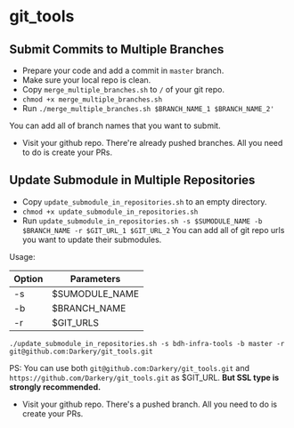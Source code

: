 # git_tools

## Submit Commits to Multiple Branches 

- Prepare your code and add a commit in `master` branch.
- Make sure your local repo is clean.
- Copy `merge_multiple_branches.sh` to `/` of your git repo.
- `chmod +x merge_multiple_branches.sh`
- Run 
```./merge_multiple_branches.sh $BRANCH_NAME_1 $BRANCH_NAME_2'```

You can add all of branch names that you want to submit.
- Visit your github repo. There're already pushed branches.
All you need to do is create your PRs.

## Update Submodule in Multiple Repositories

- Copy `update_submodule_in_repositories.sh` to an empty directory.
- `chmod +x update_submodule_in_repositories.sh`
- Run ```update_submodule_in_repositories.sh -s $SUMODULE_NAME -b $BRANCH_NAME -r $GIT_URL_1 $GIT_URL_2```
You can add all of git repo urls you want to update their submodules.

Usage:

Option | Parameters
--- | ---
-s | $SUMODULE_NAME
-b | $BRANCH_NAME
-r | $GIT_URLS

```
./update_submodule_in_repositories.sh -s bdh-infra-tools -b master -r git@github.com:Darkery/git_tools.git
```

PS: You can use both `git@github.com:Darkery/git_tools.git` and `https://github.com/Darkery/git_tools.git` as $GIT_URL.
**But SSL type is strongly recommended.**

- Visit your github repo. There's a pushed branch. All you need to do is create your PRs.

